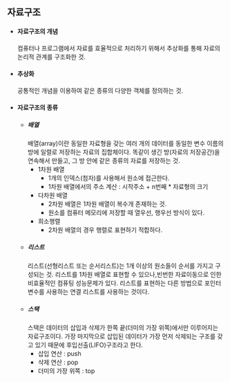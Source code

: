 ## 자료구조

* #### 자료구조의 개념
    컴퓨터나 프로그램에서 자료를 효율적으로 처리하기 위해서 추상화를 통해 자료의 논리적 관계를 구조화한 것.
* #### 추상화
    공통적인 개념을 이용하여 같은 종류의 다양한 객체를 정의하는 것.
* #### 자료구조의 종류
    * ##### 배열
        배열(array)이란 동일한 자료형을 갖는 여러 개의 데이터를 동일한 변수 이름의 방에 일렬로 저장하는 자료의 집합체이다.
        똑같이 생긴 방(자료의 저장공간)을 연속해서 만들고, 그 방 안에 같은 종류의 자료를 저장하는 것.
        - 1차원 배열 
            - 1개의 인덱스(첨자)를 사용해서 원소에 접근한다. 
            - 1차원 배열에서의 주소 계산 : 시작주소 + n번째 * 자료형의 크기
        - 다차원 배열
            - 2차원 배열은 1차원 배열이 복수개 존재하는 것.
            - 원소를 컴퓨터 메모리에 저장할 때 열우선, 행우선 방식이 있다.
        - 희소행렬
            - 2차원 배열의 경우 행렬로 표현하기 적합하다.
    * ##### 리스트
        리스트(선형리스트 또는 순서리스트)는 1개 이상의 원소들이 순서를 가지고 구성되는 것. 리스트를 1차원 배열로 표현할 수 있으나,빈번한 자료이동으로 인한 비효율적인 컴퓨팅 성능문제가 있다. 리스트를 표현하는 다른 방법으로 포인터 변수를 사용하는 연결 리스트를 사용하는 것이다.
    * ##### 스택
        스택은 데이터의 삽입과 삭제가 한쪽 끝(더미의 가장 위쪽)에서만 이루어지는 자료구조이다. 가장 마지막으로 삽입된 데이터가 가장 먼저 삭제되는 구조를 갖고 있기 때문에 후입선출(LIFO)구조라고 한다. 
        - 삽입 연산 : push
        - 삭제 연산 : pop
        - 더미의 가장 위쪽 : top
